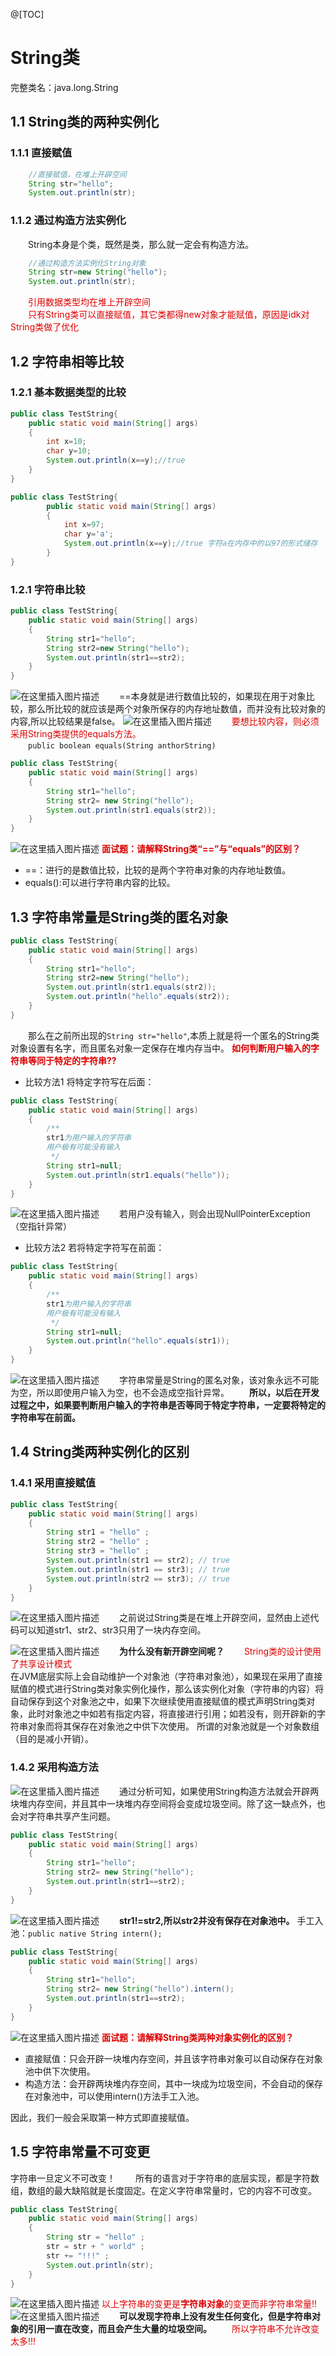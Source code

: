 ﻿@[TOC]
# String类
完整类名：java.long.String 
## 1.1 String类的两种实例化
### 1.1.1 直接赋值
```java
	//直接赋值，在堆上开辟空间
	String str="hello";
	System.out.println(str);
```
### 1.1.2 通过构造方法实例化
&emsp;&emsp;String本身是个类，既然是类，那么就一定会有构造方法。
```java
	//通过构造方法实例化String对象
	String str=new String("hello");
	System.out.println(str);
```
&emsp;&emsp;<font color="#dd0000">引用数据类型均在堆上开辟空间</font><br /> &emsp;&emsp;<font color="#dd0000">只有String类可以直接赋值，其它类都得new对象才能赋值，原因是idk对String类做了优化</font><br /> 
## 1.2 字符串相等比较
### 1.2.1 基本数据类型的比较
```java
public class TestString{
	public static void main(String[] args)
	{
		int x=10;
		char y=10;
		System.out.println(x==y);//true
	}
}
```
```java
public class TestString{
		public static void main(String[] args)
		{
			int x=97;
			char y='a';
			System.out.println(x==y);//true 字符a在内存中的以97的形式储存
		}
}
```
### 1.2.1 字符串比较
```java
public class TestString{
	public static void main(String[] args)
	{
		String str1="hello";
		String str2=new String("hello");
		System.out.println(str1==str2);
	}
}
```
![在这里插入图片描述](https://img-blog.csdnimg.cn/20181029155537273.png?x-oss-process=image/watermark,type_ZmFuZ3poZW5naGVpdGk,shadow_10,text_aHR0cHM6Ly9ibG9nLmNzZG4ubmV0L3poYW9fbWlhbw==,size_27,color_FFFFFF,t_70)
&emsp;&emsp;==本身就是进行数值比较的，如果现在用于对象比较，那么所比较的就应该是两个对象所保存的内存地址数值，而并没有比较对象的内容,所以比较结果是false。
![在这里插入图片描述](https://img-blog.csdnimg.cn/20181029155640790.png?x-oss-process=image/watermark,type_ZmFuZ3poZW5naGVpdGk,shadow_10,text_aHR0cHM6Ly9ibG9nLmNzZG4ubmV0L3poYW9fbWlhbw==,size_27,color_FFFFFF,t_70)
&emsp;&emsp;<font color="#dd0000">要想比较内容，则必须采用String类提供的equals方法。</font><br /> 
&emsp;&emsp;`public boolean equals(String anthorString)`
```java
public class TestString{
    public static void main(String[] args)
    {
        String str1="hello";
        String str2= new String("hello");
        System.out.println(str1.equals(str2));
    }
}
```
![在这里插入图片描述](https://img-blog.csdnimg.cn/2018102915593495.png?x-oss-process=image/watermark,type_ZmFuZ3poZW5naGVpdGk,shadow_10,text_aHR0cHM6Ly9ibG9nLmNzZG4ubmV0L3poYW9fbWlhbw==,size_27,color_FFFFFF,t_70)
<font color="#dd0000">**面试题：请解释String类“==”与“equals”的区别？**</font><br /> 
 - ==：进行的是数值比较，比较的是两个字符串对象的内存地址数值。
 - equals():可以进行字符串内容的比较。
## 1.3 字符串常量是String类的匿名对象
```java
public class TestString{
	public static void main(String[] args)
	{
		String str1="hello";
		String str2=new String("hello");
		System.out.println(str1.equals(str2));
		System.out.println("hello".equals(str2));
	}
}
```
&emsp;&emsp;那么在之前所出现的`String str="hello"`,本质上就是将一个匿名的String类对象设置有名字，而且匿名对象一定保存在堆内存当中。
<font color="#dd0000">**如何判断用户输入的字符串等同于特定的字符串??**</font><br /> 
- 比较方法1
将特定字符写在后面：
```java
public class TestString{
    public static void main(String[] args)
    {
        /**
        str1为用户输入的字符串
        用户极有可能没有输入
         */
        String str1=null;
        System.out.println(str1.equals("hello"));
    }
}
```
![在这里插入图片描述](https://img-blog.csdnimg.cn/20181029162034776.png?x-oss-process=image/watermark,type_ZmFuZ3poZW5naGVpdGk,shadow_10,text_aHR0cHM6Ly9ibG9nLmNzZG4ubmV0L3poYW9fbWlhbw==,size_27,color_FFFFFF,t_70)
&emsp;&emsp;若用户没有输入，则会出现NullPointerException（空指针异常）
 - 比较方法2
若将特定字符写在前面：
```java
public class TestString{
    public static void main(String[] args)
    {
        /**
        str1为用户输入的字符串
        用户极有可能没有输入
         */
        String str1=null;
        System.out.println("hello".equals(str1));
    }
} 
```
![在这里插入图片描述](https://img-blog.csdnimg.cn/20181029162253917.png?x-oss-process=image/watermark,type_ZmFuZ3poZW5naGVpdGk,shadow_10,text_aHR0cHM6Ly9ibG9nLmNzZG4ubmV0L3poYW9fbWlhbw==,size_27,color_FFFFFF,t_70)
&emsp;&emsp;字符串常量是String的匿名对象，该对象永远不可能为空，所以即使用户输入为空，也不会造成空指针异常。
&emsp;&emsp;**所以，以后在开发过程之中，如果要判断用户输入的字符串是否等同于特定字符串，一定要将特定的字符串写在前面。**
## 1.4 String类两种实例化的区别
### 1.4.1 采用直接赋值
```java
public class TestString{
	public static void main(String[] args)
	{
		String str1 = "hello" ;
		String str2 = "hello" ;
		String str3 = "hello" ;
		System.out.println(str1 == str2); // true
		System.out.println(str1 == str3); // true
		System.out.println(str2 == str3); // true
	}
}		
```
![在这里插入图片描述](https://img-blog.csdnimg.cn/20181029163300425.png?x-oss-process=image/watermark,type_ZmFuZ3poZW5naGVpdGk,shadow_10,text_aHR0cHM6Ly9ibG9nLmNzZG4ubmV0L3poYW9fbWlhbw==,size_27,color_FFFFFF,t_70)
&emsp;&emsp;之前说过String类是在堆上开辟空间，显然由上述代码可以知道str1、str2、str3只用了一块内存空间。

![在这里插入图片描述](https://img-blog.csdnimg.cn/20181029163447892.png?x-oss-process=image/watermark,type_ZmFuZ3poZW5naGVpdGk,shadow_10,text_aHR0cHM6Ly9ibG9nLmNzZG4ubmV0L3poYW9fbWlhbw==,size_27,color_FFFFFF,t_70)
&emsp;&emsp;**为什么没有新开辟空间呢？**
&emsp;&emsp;<font color="#dd0000">String类的设计使用了共享设计模式</font><br /> 
    在JVM底层实际上会自动维护一个对象池（字符串对象池），如果现在采用了直接赋值的模式进行String类对象实例化操作，那么该实例化对象（字符串的内容）将自动保存到这个对象池之中，如果下次继续使用直接赋值的模式声明String类对象，此时对象池之中如若有指定内容，将直接进行引用；如若没有，则开辟新的字符串对象而将其保存在对象池之中供下次使用。
所谓的对象池就是一个对象数组（目的是减小开销）。
### 1.4.2 采用构造方法
![在这里插入图片描述](https://img-blog.csdnimg.cn/20181029164443497.png?x-oss-process=image/watermark,type_ZmFuZ3poZW5naGVpdGk,shadow_10,text_aHR0cHM6Ly9ibG9nLmNzZG4ubmV0L3poYW9fbWlhbw==,size_27,color_FFFFFF,t_70)
&emsp;&emsp;通过分析可知，如果使用String构造方法就会开辟两块堆内存空间，并且其中一块堆内存空间将会变成垃圾空间。除了这一缺点外，也会对字符串共享产生问题。

```java
public class TestString{
	public static void main(String[] args)
	{
		String str1="hello";
		String str2= new String("hello");
		System.out.println(str1==str2);
	}
}
```
![在这里插入图片描述](https://img-blog.csdnimg.cn/20181029164751744.png?x-oss-process=image/watermark,type_ZmFuZ3poZW5naGVpdGk,shadow_10,text_aHR0cHM6Ly9ibG9nLmNzZG4ubmV0L3poYW9fbWlhbw==,size_27,color_FFFFFF,t_70)
&emsp;&emsp;**str1!=str2,所以str2并没有保存在对象池中。**
手工入池：`public native String intern();`
```java
public class TestString{
	public static void main(String[] args)
	{
		String str1="hello";
		String str2= new String("hello").intern();
		System.out.println(str1==str2);
	}
}
```
![在这里插入图片描述](https://img-blog.csdnimg.cn/20181029165313268.png?x-oss-process=image/watermark,type_ZmFuZ3poZW5naGVpdGk,shadow_10,text_aHR0cHM6Ly9ibG9nLmNzZG4ubmV0L3poYW9fbWlhbw==,size_27,color_FFFFFF,t_70)
<font color="#dd0000">**面试题：请解释String类两种对象实例化的区别？**</font><br /> 
 - 直接赋值：只会开辟一块堆内存空间，并且该字符串对象可以自动保存在对象池中供下次使用。
 - 构造方法：会开辟两块堆内存空间，其中一块成为垃圾空间，不会自动的保存在对象池中，可以使用intern()方法手工入池。

因此，我们一般会采取第一种方式即直接赋值。
## 1.5 字符串常量不可变更
字符串一旦定义不可改变！
&emsp;&emsp;所有的语言对于字符串的底层实现，都是字符数组，数组的最大缺陷就是长度固定。在定义字符串常量时，它的内容不可改变。
```java
public class TestString{
	public static void main(String[] args)
	{
	    String str = "hello" ;
        str = str + " world" ;
        str += "!!!" ;
        System.out.println(str); 
	}
}
```
![在这里插入图片描述](https://img-blog.csdnimg.cn/20181029170232671.png?x-oss-process=image/watermark,type_ZmFuZ3poZW5naGVpdGk,shadow_10,text_aHR0cHM6Ly9ibG9nLmNzZG4ubmV0L3poYW9fbWlhbw==,size_27,color_FFFFFF,t_70)
<font color="#dd0000">以上字符串的变更是**字符串对象**的变更而非字符串常量!!</font><br /> 
![在这里插入图片描述](https://img-blog.csdnimg.cn/20181029171004257.png?x-oss-process=image/watermark,type_ZmFuZ3poZW5naGVpdGk,shadow_10,text_aHR0cHM6Ly9ibG9nLmNzZG4ubmV0L3poYW9fbWlhbw==,size_27,color_FFFFFF,t_70)
&emsp;&emsp;**可以发现字符串上没有发生任何变化，但是字符串对象的引用一直在改变，而且会产生大量的垃圾空间。**
&emsp;&emsp;<font color="#dd0000">所以字符串不允许改变太多!!!</font><br /> 




































































































































